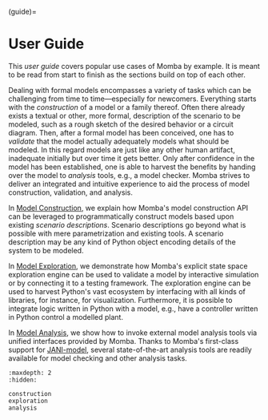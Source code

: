 (guide)=
# User Guide

This *user guide* covers popular use cases of Momba by example.
It is meant to be read from start to finish as the sections build on top of each other.

Dealing with formal models encompasses a variety of tasks which can be challenging from time to time—especially for newcomers.
Everything starts with the *construction* of a model or a family thereof.
Often there already exists a textual or other, more formal, description of the scenario to be modeled, such as a rough sketch of the desired behavior or a circuit diagram.
Then, after a formal model has been conceived, one has to *validate* that the model actually adequately models what should be modeled.
In this regard models are just like any other human artifact, inadequate initially but over time it gets better.
Only after confidence in the model has been established, one is able to harvest the benefits by handing over the model to *analysis* tools, e.g., a model checker.
Momba strives to deliver an integrated and intuitive experience to aid the process of model construction, validation, and analysis.

In [Model Construction](construction), we explain how Momba's model construction API can be leveraged to programmatically construct models based upon existing *scenario descriptions*.
Scenario descriptions go beyond what is possible with mere parametrization and existing tools.
A scenario description may be any kind of Python object encoding details of the system to be modeled.

In [Model Exploration](exploration), we demonstrate how Momba's explicit state space exploration engine can be used to validate a model by interactive simulation or by connecting it to a testing framework.
The exploration engine can be used to harvest Python's vast ecosystem by interfacing with all kinds of libraries, for instance, for visualization.
Furthermore, it is possible to integrate logic written in Python with a model, e.g., have a controller written in Python control a modelled plant.

In [Model Analysis](analysis), we show how to invoke external model analysis tools via unified interfaces provided by Momba.
Thanks to Momba's first-class support for [JANI-model](https://jani-spec.org), several state-of-the-art analysis tools are readily available for model checking and other analysis tasks.


```{toctree}
:maxdepth: 2
:hidden:

construction
exploration
analysis
```
